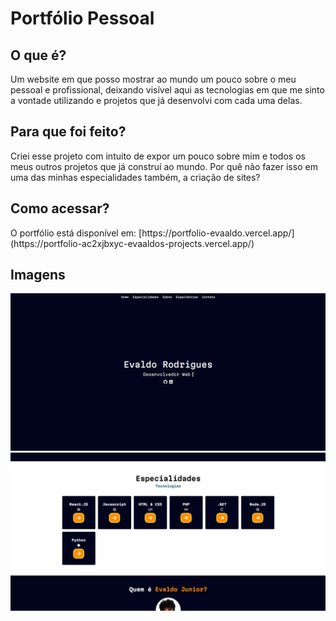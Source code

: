 <h1>Portfólio Pessoal</h1>
<h2>O que é?</h2>
<p>Um website em que posso mostrar ao mundo um pouco sobre o meu pessoal e profissional, deixando visível aqui as tecnologias em que me sinto a vontade utilizando e projetos que já desenvolvi com cada uma delas.</p>

<h2>Para que foi feito?</h2>
<p>Criei esse projeto com intuito de expor um pouco sobre mim e todos os meus outros projetos que já construí ao mundo. Por quê não fazer isso em uma das minhas especialidades também, a criação de sites?</p>

<h2>Como acessar?</h2>
<p>O portfólio está disponível em: [https://portfolio-evaaldo.vercel.app/](https://portfolio-ac2xjbxyc-evaaldos-projects.vercel.app/)</p>

<h2>Imagens</h2>

<img src="./img/capa-portfolio.png"/>
<img src="./img/capa-especialidades.png"/>


